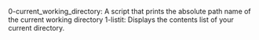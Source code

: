0-current_working_directory: A script that prints the absolute path name of the current working directory
1-listit: Displays the contents list of your current directory.
